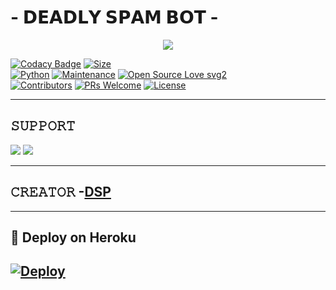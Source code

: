 #  - 𝗗𝗘𝗔𝗗𝗟𝗬 𝗦𝗣𝗔𝗠 𝗕𝗢𝗧 -

<p align="center">
  <img src="https://telegra.ph/file/e0fad27744428f1460d5c.jpg">
</p>


[![Codacy Badge](https://api.codacy.com/project/badge/Grade/f7c51539e67b483bb8d7749acca51d3a)](https://app.codacy.com/gh/Lord-DSP3/LorDSPAM-Robot10?utm_source=github.com&utm_medium=referral&utm_content=Lord-DSP3/LorDSPAM-Robot10&utm_campaign=Badge_Grade_Settings)
[![Size](https://img.shields.io/github/repo-size/Lord-DSP3?/LorDSPAM-Robot10style=flat-square&color=green)](https://github.com/Lord-DSP3/LorDSPAM-Robot10/)   
[![Python](https://img.shields.io/badge/Python-v3.9-blue)](https://www.python.org/)
[![Maintenance](https://img.shields.io/badge/Maintained%3F-yes-green.svg)](https://github.com/Lord-DSP3/LorDSPAM-Robot10/graphs/commit-activity)
[![Open Source Love svg2](https://badges.frapsoft.com/os/v2/open-source.svg?v=103)](https://github.com/Lord-DSP3/LorDSPAM-Robot010)   
[![Contributors](https://img.shields.io/github/contributors/Lord-DSP3/LorDSPAM-Robot10?style=flat-square&color=green)](https://github.com/Lord-DSP3/LorDSPAM-Robot10/graphs/contributors)
[![PRs Welcome](https://img.shields.io/badge/PRs-welcome-brightgreen.svg?style=flat-square)](https://makeapullrequest.com)
[![License](https://img.shields.io/badge/License-AGPL-blue)](https://github.com/Lord-DSP3/LorDSPAM-Robot10/blob/main/LICENSE)

----


## 𝚂𝚄𝙿𝙿𝙾𝚁𝚃 
                          
<a href="https://t.me/Anime_Gaming_Chat_Global"><img src="https://img.shields.io/badge/Join-SUPPORT%20GROUP-red.svg?logo=Telegram"></a>
<a href="https://t.me/Anime_Hub_Fz"><img src="https://img.shields.io/badge/Join-SUPPORT%20CHANNEL-red.svg?logo=Telegram"></a>

-------------------------------------------------

## 𝙲𝚁𝙴𝙰𝚃𝙾𝚁 -[DSP](https://t.me/Lord_DSP_3)

-------------------------------------------------
## 🚀 Deploy on Heroku 
[![Deploy](https://www.herokucdn.com/deploy/button.svg)](https://heroku.com/deploy?template=https://github.com/Godfatherakkii/SAVAGE-BOTFATHER-SPAM)
------------------------------------------------


